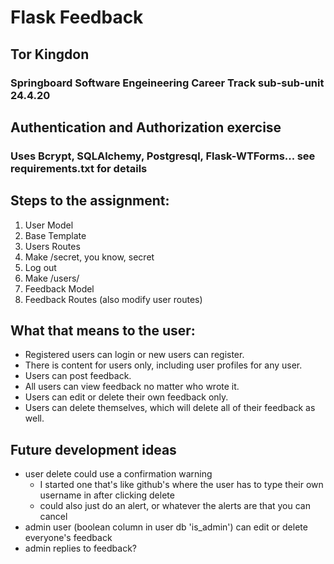 # Flask Feedback
## Tor Kingdon
### Springboard Software Engeineering Career Track sub-sub-unit 24.4.20

## Authentication and Authorization exercise
### Uses Bcrypt, SQLAlchemy, Postgresql, Flask-WTForms... see requirements.txt for details

## Steps to the assignment:
 1. User Model
 2. Base Template
 3. Users Routes
 4. Make /secret, you know, secret
 5. Log out
 6. Make /users/<username>
 7. Feedback Model
 8. Feedback Routes (also modify user routes)

## What that means to the user:
 - Registered users can login or new users can register. 
 - There is content for users only, including user profiles for any user. 
 - Users can post feedback.
 - All users can view feedback no matter who wrote it.
 - Users can edit or delete their own feedback only.
 - Users can delete themselves, which will delete all of their feedback as well.

## Future development ideas
 - user delete could use a confirmation warning
   - I started one that's like github's where the user has to type their own username in after clicking delete
   - could also just do an alert, or whatever the alerts are that you can cancel
 - admin user (boolean column in user db 'is_admin') can edit or delete everyone's feedback
 - admin replies to feedback?